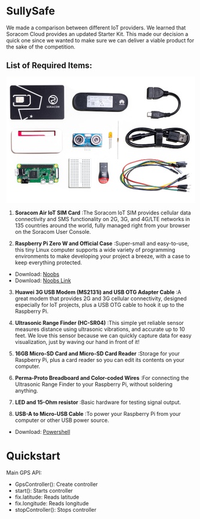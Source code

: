 # SullySafe

We made a comparison between different IoT providers. We learned that Soracom Cloud  provides an updated Starter Kit. This made our decision a quick one since we wanted to make sure we can deliver a viable product for the sake of the competition. 

## List of Required Items: 

![Soracom Items](documentation/soracom.jpg)

1. **Soracom Air IoT SIM Card** :The Soracom IoT SIM provides cellular data connectivity and SMS functionality on 2G, 3G, and 4G/LTE networks in 135 countries around the world, fully managed right from your browser on the Soracom User Console.

2. **Raspberry Pi Zero W and Official Case** :Super-small and easy-to-use, this tiny Linux computer supports a wide variety of programming environments to make developing your project a breeze, with a case to keep everything protected.
- Download: [Noobs](https://www.raspberrypi.org/downloads/noobs/)
- Download: [Noobs Link](https://downloads.raspberrypi.org/NOOBS_latest)

3. **Huawei 3G USB Modem (MS2131i) and USB OTG Adapter Cable** :A great modem that provides 2G and 3G cellular connectivity, designed especially for IoT projects, plus a USB OTG cable to hook it up to the Raspberry Pi.

4. **Ultrasonic Range Finder (HC-SR04)** :This simple yet reliable sensor measures distance using ultrasonic vibrations, and accurate up to 10 feet. We love this sensor because we can quickly capture data for easy visualization, just by waving our hand in front of it!

5. **16GB Micro-SD Card and Micro-SD Card Reader** :Storage for your Raspberry Pi, plus a card reader so you can edit its contents on your computer.

6. **Perma-Proto Breadboard and Color-coded Wires** :For connecting the Ultrasonic Range Finder to your Raspberry Pi, without soldering anything.

7. **LED and 15-Ohm resistor** :Basic hardware for testing signal output.

8. **USB-A to Micro-USB Cable** :To power your Raspberry Pi from your computer or other USB power source.

- Download: [Powershell](https://docs.microsoft.com/en-us/powershell/scripting/install/installing-powershell?view=powershell-7)

# Quickstart 

Main GPS API: 
- GpsController(): Create controller 
- start(): Starts controller 
- fix.latitude: Reads latitude 
- fix.longitude: Reads longitude 
- stopController(): Stops controller 




